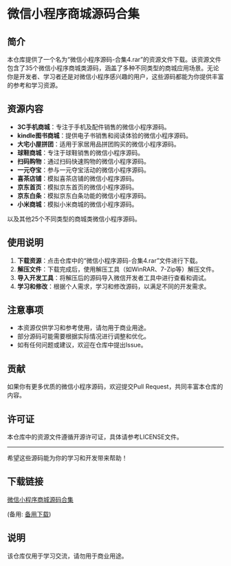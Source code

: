 # 微信小程序商城源码合集

## 简介

本仓库提供了一个名为“微信小程序源码-合集4.rar”的资源文件下载。该资源文件包含了35个微信小程序商城类源码，涵盖了多种不同类型的商城应用场景。无论你是开发者、学习者还是对微信小程序感兴趣的用户，这些源码都能为你提供丰富的参考和学习资源。

## 资源内容

- **3C手机商城**：专注于手机及配件销售的微信小程序源码。
- **kindle图书商城**：提供电子书销售和阅读体验的微信小程序源码。
- **大宅小屋拼团**：适用于家居用品拼团购买的微信小程序源码。
- **球鞋商城**：专注于球鞋销售的微信小程序源码。
- **扫码购物**：通过扫码快速购物的微信小程序源码。
- **一元夺宝**：参与一元夺宝活动的微信小程序源码。
- **喜茶店铺**：模拟喜茶店铺的微信小程序源码。
- **京东首页**：模拟京东首页的微信小程序源码。
- **京东白条**：模拟京东白条功能的微信小程序源码。
- **小米商城**：模拟小米商城的微信小程序源码。

以及其他25个不同类型的商城类微信小程序源码。

## 使用说明

1. **下载资源**：点击仓库中的“微信小程序源码-合集4.rar”文件进行下载。
2. **解压文件**：下载完成后，使用解压工具（如WinRAR、7-Zip等）解压文件。
3. **导入开发工具**：将解压后的源码导入微信开发者工具中进行查看和调试。
4. **学习和修改**：根据个人需求，学习和修改源码，以满足不同的开发需求。

## 注意事项

- 本资源仅供学习和参考使用，请勿用于商业用途。
- 部分源码可能需要根据实际情况进行调整和优化。
- 如有任何问题或建议，欢迎在仓库中提出Issue。

## 贡献

如果你有更多优质的微信小程序源码，欢迎提交Pull Request，共同丰富本仓库的内容。

## 许可证

本仓库中的资源文件遵循开源许可证，具体请参考LICENSE文件。

---

希望这些源码能为你的学习和开发带来帮助！

## 下载链接
[微信小程序商城源码合集](https://pan.quark.cn/s/6d3c02d44e9b) 

(备用: [备用下载](https://pan.baidu.com/s/1Ki54wjIXlD-3W75Olh_-Ow?pwd=1234))

## 说明

该仓库仅用于学习交流，请勿用于商业用途。
